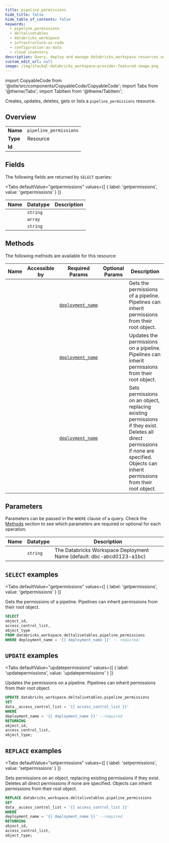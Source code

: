 ```yaml
--- 
title: pipeline_permissions
hide_title: false
hide_table_of_contents: false
keywords:
  - pipeline_permissions
  - deltalivetables
  - databricks_workspace
  - infrastructure-as-code
  - configuration-as-data
  - cloud inventory
description: Query, deploy and manage databricks_workspace resources using SQL
custom_edit_url: null
image: /img/stackql-databricks_workspace-provider-featured-image.png
---
```


import CopyableCode from '@site/src/components/CopyableCode/CopyableCode';
import Tabs from '@theme/Tabs';
import TabItem from '@theme/TabItem';

Creates, updates, deletes, gets or lists a <code>pipeline_permissions</code> resource.

## Overview
<table><tbody>
<tr><td><b>Name</b></td><td><code>pipeline_permissions</code></td></tr>
<tr><td><b>Type</b></td><td>Resource</td></tr>
<tr><td><b>Id</b></td><td><CopyableCode code="databricks_workspace.deltalivetables.pipeline_permissions" /></td></tr>
</tbody></table>

## Fields

The following fields are returned by `SELECT` queries:

<Tabs
    defaultValue="getpermissions"
    values={[
        { label: 'getpermissions', value: 'getpermissions' }
    ]}
>
<TabItem value="getpermissions">

<table>
<thead>
    <tr>
    <th>Name</th>
    <th>Datatype</th>
    <th>Description</th>
    </tr>
</thead>
<tbody>
<tr>
    <td><CopyableCode code="object_id" /></td>
    <td><code>string</code></td>
    <td></td>
</tr>
<tr>
    <td><CopyableCode code="access_control_list" /></td>
    <td><code>array</code></td>
    <td></td>
</tr>
<tr>
    <td><CopyableCode code="object_type" /></td>
    <td><code>string</code></td>
    <td></td>
</tr>
</tbody>
</table>
</TabItem>
</Tabs>

## Methods

The following methods are available for this resource:

<table>
<thead>
    <tr>
    <th>Name</th>
    <th>Accessible by</th>
    <th>Required Params</th>
    <th>Optional Params</th>
    <th>Description</th>
    </tr>
</thead>
<tbody>
<tr>
    <td><a href="#getpermissions"><CopyableCode code="getpermissions" /></a></td>
    <td><CopyableCode code="select" /></td>
    <td><a href="#parameter-deployment_name"><code>deployment_name</code></a></td>
    <td></td>
    <td>Gets the permissions of a pipeline. Pipelines can inherit permissions from their root object.</td>
</tr>
<tr>
    <td><a href="#updatepermissions"><CopyableCode code="updatepermissions" /></a></td>
    <td><CopyableCode code="update" /></td>
    <td><a href="#parameter-deployment_name"><code>deployment_name</code></a></td>
    <td></td>
    <td>Updates the permissions on a pipeline. Pipelines can inherit permissions from their root object.</td>
</tr>
<tr>
    <td><a href="#setpermissions"><CopyableCode code="setpermissions" /></a></td>
    <td><CopyableCode code="replace" /></td>
    <td><a href="#parameter-deployment_name"><code>deployment_name</code></a></td>
    <td></td>
    <td>Sets permissions on an object, replacing existing permissions if they exist. Deletes all direct permissions if none are specified. Objects can inherit permissions from their root object.</td>
</tr>
</tbody>
</table>

## Parameters

Parameters can be passed in the `WHERE` clause of a query. Check the [Methods](#methods) section to see which parameters are required or optional for each operation.

<table>
<thead>
    <tr>
    <th>Name</th>
    <th>Datatype</th>
    <th>Description</th>
    </tr>
</thead>
<tbody>
<tr id="parameter-deployment_name">
    <td><CopyableCode code="deployment_name" /></td>
    <td><code>string</code></td>
    <td>The Databricks Workspace Deployment Name (default: dbc-abcd0123-a1bc)</td>
</tr>
</tbody>
</table>

## `SELECT` examples

<Tabs
    defaultValue="getpermissions"
    values={[
        { label: 'getpermissions', value: 'getpermissions' }
    ]}
>
<TabItem value="getpermissions">

Gets the permissions of a pipeline. Pipelines can inherit permissions from their root object.

```sql
SELECT
object_id,
access_control_list,
object_type
FROM databricks_workspace.deltalivetables.pipeline_permissions
WHERE deployment_name = '{{ deployment_name }}' -- required;
```
</TabItem>
</Tabs>


## `UPDATE` examples

<Tabs
    defaultValue="updatepermissions"
    values={[
        { label: 'updatepermissions', value: 'updatepermissions' }
    ]}
>
<TabItem value="updatepermissions">

Updates the permissions on a pipeline. Pipelines can inherit permissions from their root object.

```sql
UPDATE databricks_workspace.deltalivetables.pipeline_permissions
SET 
data__access_control_list = '{{ access_control_list }}'
WHERE 
deployment_name = '{{ deployment_name }}' --required
RETURNING
object_id,
access_control_list,
object_type;
```
</TabItem>
</Tabs>


## `REPLACE` examples

<Tabs
    defaultValue="setpermissions"
    values={[
        { label: 'setpermissions', value: 'setpermissions' }
    ]}
>
<TabItem value="setpermissions">

Sets permissions on an object, replacing existing permissions if they exist. Deletes all direct permissions if none are specified. Objects can inherit permissions from their root object.

```sql
REPLACE databricks_workspace.deltalivetables.pipeline_permissions
SET 
data__access_control_list = '{{ access_control_list }}'
WHERE 
deployment_name = '{{ deployment_name }}' --required
RETURNING
object_id,
access_control_list,
object_type;
```
</TabItem>
</Tabs>
